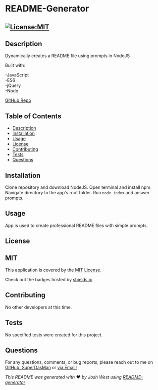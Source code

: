 # README-Generator

## [![License:MIT](https://img.shields.io/badge/License-MIT-aqua)](https://choosealicense.com/licenses/MIT)
  

## Description

Dynamically creates a README file using prompts in NodeJS

Built with:

-JavaScript<br />-ES6<br />-jQuery<br />-Node

[GitHub Repo](https://github.com/SuperDasMan/README-Generator)


## Table of Contents

  - [Description](#description)
  - [Installation](#installation)
  - [Usage](#usage)
  - [License](#license)
  - [Contributing](#contributing)
  - [Tests](#tests)
  - [Questions](#questions)
  

## Installation

Clone repository and download NodeJS. Open terminal and install npm. Navigate directory to the app's root folder. Run `node index` and answer prompts.
  

## Usage

App is used to create professional README files with simple prompts.
  

## License

## MIT

This application is covered by the [MIT License](https://choosealicense.com/licenses/MIT).
  
Check out the badges hosted by [shields.io](https://shields.io/).
  

## Contributing

No other developers at this time.
  
  
## Tests

No specified tests were created for this project.


## Questions

For any questions, comments, or bug reports, please reach out to me on [GitHub: SuperDasMan](https://github.com/SuperDasMan) or [via Email!](mailto:joshwest.biz@gmail.com)
  
_This README was generated with ❤️ by Josh West using [README-generator](https://github.com/SuperDasMan/README-Generator)_
